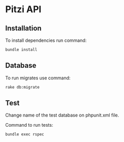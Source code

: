 # Pitzi API

## Installation

To install dependencies run command:

```bash
bundle install
```

## Database

To run migrates use command:

```bash
rake db:migrate
```

## Test

Change name of the test database on phpunit.xml file.

Command to run tests:
```bash
bundle exec rspec
```